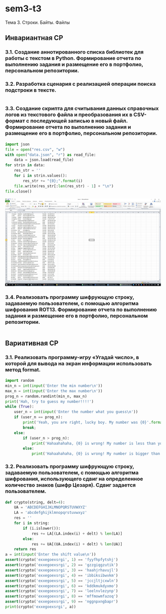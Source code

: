 # sem3-t3
Тема 3. Строки. Байты. Файлы
## Инвариантная СР
### 3.1. Создание аннотированного списка библиотек для работы с текстом в Python. Формирование отчета по выполнению задания и размещение его в портфолио, персональном репозитории. 
### 3.2. Разработка сценария с реализацией операции поиска подстроки в тексте.
```python
```
### 3.3. Создание скрипта для считывания данных справочных логов из текстового файла и преобразования их в CSV-формат с последующей записью в новый файл. Формирование отчета по выполнению задания и размещение его в портфолио, персональном репозитории.
```python
import json
file = open("res.csv", "w")
with open("data.json", "r") as read_file:
    data = json.load(read_file)
for strin in data:
    res_str = ''
    for i in strin.values():
        res_str += "{0};".format(i)
    file.write(res_str[:len(res_str) - 1] + "\n")
file.close()
```
![Результат](https://github.com/python-basic/sem3-t3-TsirulikIvan/blob/master/yrIoPg8r17E.jpg)

### 3.4. Реализовать программу шифрующую строку, задаваемую пользователем, с помощью алгоритма шифрования ROT13. Формирование отчета по выполнению задания и размещение его в портфолио, персональном репозитории.
```python
```
## Вариативная СР
### 3.1. Реализовать программу-игру «Угадай число», в которой для вывода на экран информации использовать метод format. 
```python
import random
min_n = int(input('Enter the min number\n'))
max_n = int(input('Enter the max number\n'))
prog_n = random.randint(min_n, max_n)
print('Hah, try to guess my number!!!!')
while (True):
    user_n = int(input('Enter the number what you guess\n'))
    if (user_n == prog_n):
        print('Yeah, you are right, lucky boy. My number was {0}'.format(user_n))
        break;
    else:
        if (user_n > prog_n):
            print('Hahaahahaha, {0} is wrong! My number is less than yours'.format(user_n))
        else:
            print('Hahaahahaha, {0} is wrong! My number is bigger than yours'.format(user_n))
```
### 3.2. Реализовать программу шифрующую строку, задаваемую пользователем, с помощью алгоритма шифрования, использующего сдвиг на определенное количество знаков (шифр Цезаря). Сдвиг задается пользователем.
```python
def crypto(string, delt=4):
    UA = 'ABCDEFGHIJKLMNOPQRSTUVWXYZ'
    LA = 'abcdefghijklmnopqrstuvwxyz'
    res = ''
    for i in string:
        if (i.islower()):
            res += LA[(LA.index(i) + delt) % len(LA)]
        else:
            res += UA[(UA.index(i) + delt) % len(UA)]
    return res
a = int(input('Enter the shift value\n'))
assert(crypto('exxegoexsrgi', 1) == 'fyyfhpfytshj')
assert(crypto('exxegoexsrgi', 2) == 'gzzgiqgzutik')
assert(crypto('exxegoexsrgi', 3) == 'haahjrhavujl')
assert(crypto('exxegoexsrgi', 4) == 'ibbiksibwvkm')
assert(crypto('exxegoexsrgi', 5) == 'jccjltjcxwln')
assert(crypto('exxegoexsrgi', 6) == 'kddkmukdyxmo')
assert(crypto('exxegoexsrgi', 7) == 'leelnvlezynp')
assert(crypto('exxegoexsrgi', 8) == 'mffmowmfazoq')
assert(crypto('exxegoexsrgi', 9) == 'nggnpxngbapr')
print(crypto('exxegoexsrgi', a))
```
